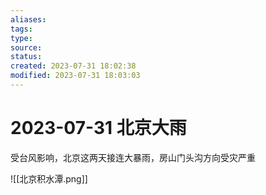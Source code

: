 ```yaml
---
aliases: 
tags: 
type: 
source: 
status: 
created: 2023-07-31 18:02:38
modified: 2023-07-31 18:03:03
---
```


# 2023-07-31 北京大雨

受台风影响，北京这两天接连大暴雨，房山门头沟方向受灾严重

![[北京积水潭.png]]